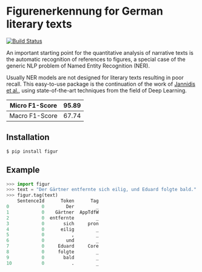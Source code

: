 # Figurenerkennung for German literary texts

[![Build Status](https://travis-ci.com/severinsimmler/figur.svg?branch=master)](https://travis-ci.com/severinsimmler/figur)

An important starting point for the quantitative analysis of narrative texts is the automatic recognition of references to figures, a special case of the generic NLP problem of Named Entity Recognition (NER).

Usually NER models are not designed for literary texts resulting in poor recall. This easy-to-use package is the continuation of the work of [Jannidis et al.](https://opus.bibliothek.uni-wuerzburg.de/opus4-wuerzburg/frontdoor/deliver/index/docId/14333/file/Jannidis_Figurenerkennung_Roman.pdf), using state-of-the-art techniques from the field of Deep Learning.

| Micro F1-Score | 95.89 |
|----------------|-------|
| Macro F1-Score | 67.74 |


## Installation

```
$ pip install figur
```

## Example

```python
>>> import figur
>>> text = "Der Gärtner entfernte sich eilig, und Eduard folgte bald."
>>> figur.tag(text)
    SentenceId      Token      Tag
0            0        Der        _
1            0    Gärtner  AppTdfW
2            0  entfernte        _
3            0       sich     pron
4            0      eilig        _
5            0          ,        _
6            0        und        _
7            0     Eduard     Core
8            0     folgte        _
9            0       bald        _
10           0          .        _
```
